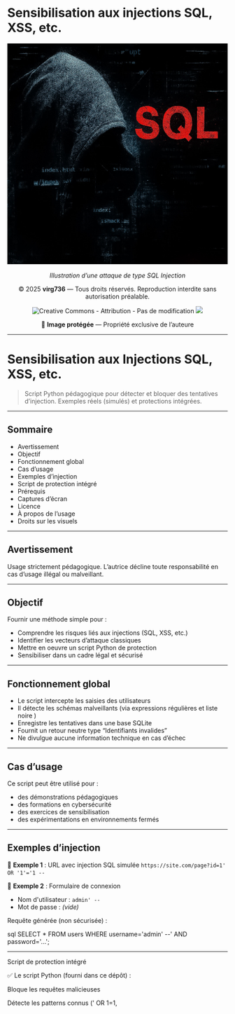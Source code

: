# Sensibilisation aux injections SQL, XSS, etc.

<p align="center">
<img src="sql.JPEG" alt="Illustration SQL Injection" width="600"/>
</p>

<p align="center"><i>Illustration d’une attaque de type SQL Injection</i></p>

<p align="center">
© 2025 <strong>virg736</strong> — Tous droits réservés.
Reproduction interdite sans autorisation préalable.
</p>

<p align="center">
<img src="https://licensebuttons.net/l/by-nd/3.0/88x31.png" alt="Creative Commons - Attribution - Pas de modification"/>
<img src="https://img.shields.io/badge/stabilité-stable-brightgreen"/>
</p>

<p align="center">📸 <strong>Image protégée</strong> — Propriété exclusive de l’auteure</p>

---

# Sensibilisation aux Injections SQL, XSS, etc.

> Script Python pédagogique pour détecter et bloquer des tentatives d’injection.
> Exemples réels (simulés) et protections intégrées.


---

## Sommaire

- Avertissement
- Objectif
- Fonctionnement global
- Cas d’usage
- Exemples d’injection
- Script de protection intégré
- Prérequis
- Captures d’écran
- Licence
- À propos de l’usage
- Droits sur les visuels

---

## Avertissement

Usage strictement pédagogique.
L’autrice décline toute responsabilité en cas d’usage illégal ou malveillant.

---

## Objectif

Fournir une méthode simple pour :

- Comprendre les risques liés aux injections (SQL, XSS, etc.)
- Identifier les vecteurs d’attaque classiques
- Mettre en oeuvre un script Python de protection
- Sensibiliser dans un cadre légal et sécurisé

---

## Fonctionnement global

- Le script intercepte les saisies des utilisateurs
- Il détecte les schémas malveillants (via expressions régulières et liste noire )
- Enregistre les tentatives dans une base SQLite
- Fournit un retour neutre type “Identifiants invalides”
- Ne divulgue aucune information technique en cas d’échec

---

## Cas d’usage

Ce script peut être utilisé pour :

- des démonstrations pédagogiques
- des formations en cybersécurité
- des exercices de sensibilisation
- des expérimentations en environnements fermés

---

## Exemples d’injection

🔹 **Exemple 1** :
URL avec injection SQL simulée
`https://site.com/page?id=1' OR '1'='1 --`

🔹 **Exemple 2** :
Formulaire de connexion
- Nom d'utilisateur : `admin' --`
- Mot de passe : *(vide)*

Requête générée (non sécurisée) :

sql
SELECT * FROM users WHERE username='admin' --' AND password='...';

---


Script de protection intégré


✅ Le script Python (fourni dans ce dépôt) :

Bloque les requêtes malicieuses

Détecte les patterns connus (' OR 1=1, <script>, --, etc.)

Enregistre les tentatives (IP, timestamp, champ, valeur)

Fournit un message neutre : “Identifiants invalides”

---



💡 Le script est réel, opérationnel, basé sur des requêtes préparées SQLite.

---



📌 Ce script n’est pas adapté à un usage en production.

En environnement réel, privilégier :

Des frameworks sécurisés

Des mécanismes d’authentification robustes

Un système de journalisation centralisé

Un IDS (Intrusion Detection System)

Prérequis
Python 3.7+

SQLite (intégré à Python)

Terminal ou IDE (VSCode, etc.)

Environnement isolé ou VM recommandé

Captures d’écran



---


L’injection détectée

Le log SQLite

La réponse utilisateur

### 1. Lancement du script et détection d’injection
<img src="sql-logger1.PNG" alt="Lancement script logger" width="700"/>

### 2. Terminal : saisie d’un utilisateur malveillant
<img src="sql-logger2.PNG" alt="Tentative injection" width="700"/>

### 3. Réponse neutre et détection affichée
<img src="sql-logger3.PNG" alt="Détection affichée" width="700"/>

### 4. Logs des tentatives enregistrés en base
<img src="sql-logger4.PNG" alt="Logs SQL enregistrés" width="700"/>



---


Licence


Le script est publié sous la licence MIT.

À propos de l’usage

---

Ce projet est destiné exclusivement à des fins pédagogiques :

Formations en cybersécurité

Tests d’intrusion légaux (pentests)

Analyse ou audit en environnement contrôlé

---


L’auteure ne cautionne ni n’autorise l’usage en dehors d’un cadre légal strictement défini.

Toute utilisation non conforme est interdite et relève de la responsabilité exclusive de l’utilisateur.

Droits sur les visuels


Les visuels, illustrations ou captures présents dans ce dépôt sont la propriété exclusive de l’auteure.

Toute reproduction ou réutilisation sans autorisation préalable est interdite.



© 2025 Virginie Lechene — Tous droits réservés.
